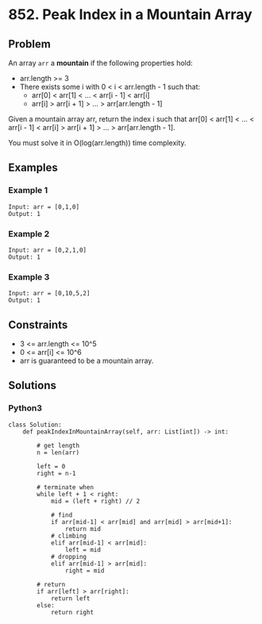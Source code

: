 # 852. Peak Index in a Mountain Array

## Problem

An array `arr` a **mountain** if the following properties hold:

  * arr.length >= 3
  * There exists some i with 0 < i < arr.length - 1 such that:
    * arr[0] < arr[1] < ... < arr[i - 1] < arr[i]
    * arr[i] > arr[i + 1] > ... > arr[arr.length - 1]

Given a mountain array arr, return the index i such that arr[0] < arr[1] < ... < arr[i - 1] < arr[i] > arr[i + 1] > ... > arr[arr.length - 1].

You must solve it in O(log(arr.length)) time complexity.

## Examples

### Example 1

```
Input: arr = [0,1,0]
Output: 1
```

### Example 2

```
Input: arr = [0,2,1,0]
Output: 1
```

### Example 3

```
Input: arr = [0,10,5,2]
Output: 1
```

## Constraints

* 3 <= arr.length <= 10^5
* 0 <= arr[i] <= 10^6
* arr is guaranteed to be a mountain array.

## Solutions

### Python3

```
class Solution:
    def peakIndexInMountainArray(self, arr: List[int]) -> int:
        
        # get length
        n = len(arr)
        
        left = 0
        right = n-1
        
        # terminate when 
        while left + 1 < right:
            mid = (left + right) // 2
            
            # find
            if arr[mid-1] < arr[mid] and arr[mid] > arr[mid+1]:
                return mid
            # climbing
            elif arr[mid-1] < arr[mid]:
                left = mid
            # dropping
            elif arr[mid-1] > arr[mid]:
                right = mid
        
        # return
        if arr[left] > arr[right]:
            return left
        else:
            return right
```
